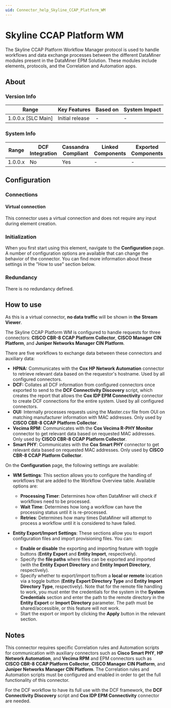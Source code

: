 ```yaml
---
uid: Connector_help_Skyline_CCAP_Platform_WM
---
```


# Skyline CCAP Platform WM

The Skyline CCAP Platform Workflow Manager protocol is used to handle workflows and data exchange processes between the different DataMiner modules present in the DataMiner EPM Solution. These modules include elements, protocols, and the Correlation and Automation apps.

## About

### Version Info

| Range                | Key Features     | Based on     | System Impact     |
|----------------------|------------------|--------------|-------------------|
| 1.0.0.x [SLC Main]   | Initial release  | -            | -                 |

### System Info

| Range     | DCF Integration     | Cassandra Compliant     | Linked Components     | Exported Components     |
|-----------|---------------------|-------------------------|-----------------------|-------------------------|
| 1.0.0.x   | No                  | Yes                     | -                     | -                       |

## Configuration

### Connections

#### Virtual connection

This connector uses a virtual connection and does not require any input during element creation.

### Initialization

When you first start using this element, navigate to the **Configuration** page. A number of configuration options are available that can change the behavior of the connector. You can find more information about these settings in the "How to use" section below.

### Redundancy

There is no redundancy defined.

## How to use

As this is a virtual connector, **no data traffic** will be shown in **the Stream Viewer**.

The Skyline CCAP Platform WM is configured to handle requests for three connectors: **CISCO CBR-8 CCAP Platform Collector**, **CISCO Manager CIN Platform**, and **Juniper Networks Manager CIN Platform**.

There are five workflows to exchange data between these connectors and auxiliary data:

- **HPNA:** Communicates with the **Cox HP Network Automation** connector to retrieve relevant data based on the requestor's hostname. Used by all configured connectors.
- **DCF:** Collates all DCF information from configured connectors once exported to send to the **DCF Connectivity Discovery** script, which creates the report that allows the **Cox IDP EPM Connectivity** connector to create DCF connections for the entire system. Used by all configured connectors.
- **OUI:** Internally processes requests using the Master.csv file from OUI on matching manufacturer information with MAC addresses. Only used by **CISCO CBR-8 CCAP Platform Collector**.
- **Vecima RPM:** Communicates with the **Cox Vecima R-PHY Monitor** connector to get relevant data based on requested MAC addresses. Only used by **CISCO CBR-8 CCAP Platform Collector**.
- **Smart PHY**: Communicates with the **Cox Smart PHY** connector to get relevant data based on requested MAC addresses. Only used by **CISCO CBR-8 CCAP Platform Collector**.

On the **Configuration** page, the following settings are available:

- **WM Settings**: This section allows you to configure the handling of workflows that are added to the Workflow Overview table. Available options are:

  - **Processing Timer**: Determines how often DataMiner will check if workflows need to be processed.
  - **Wait Time**: Determines how long a workflow can have the processing status until it is re-processed.
  - **Retries**: Determines how many times DataMiner will attempt to process a workflow until it is considered to have failed.

- **Entity Export/Import Settings**: These sections allow you to export configuration files and import provisioning files. You can:

  - **Enable or disable** the exporting and importing feature with toggle buttons (**Entity Export** and **Entity Import**, respectively).
  - Specify the **file paths** where files can be exported and imported (with the **Entity Export Directory** and **Entity Import Directory**, respectively).
  - Specify whether to export/import to/from a **local or remote** location via a toggle button (**Entity Export Directory Type** and **Entity Import Directory Type**, respectively).
    Note that for the remote file handling to work, you must enter the credentials for the system in the **System Credentials** section and enter the path to the remote directory in the **Entity Export** or **Import Directory** parameter. The path must be shared/accessible, or this feature will not work.
  - Start the export or import by clicking the **Apply** button in the relevant section.

## Notes

This connector requires specific Correlation rules and Automation scripts for communication with auxiliary connectors such as **Cisco Smart PHY**, **HP Network Automation**, and **Vecima RPM** and EPM connectors such as **CISCO CBR-8 CCAP Platform Collector**, **CISCO Manager CIN Platform**, and **Juniper Networks Manager CIN Platform**. The Correlation rules and Automation scripts must be configured and enabled in order to get the full functionality of this connector.

For the DCF workflow to have its full use with the DCF framework, the **DCF Connectivity Discovery** script and **Cox IDP EPM Connectivity** connector are needed.
